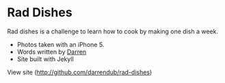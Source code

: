 Rad Dishes
==========

Rad dishes is a challenge to learn how to cook by making one dish a week. 
* Photos taken with an iPhone 5. 
* Words written by [Darren](http://github.com/darrendub)
* Site built with Jekyll

View site (http://github.com/darrendub/rad-dishes)
